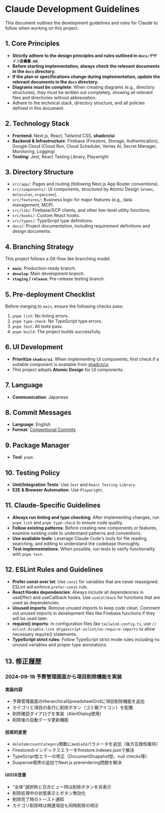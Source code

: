# Claude Development Guidelines

This document outlines the development guidelines and rules for Claude to follow when working on this project.

## 1. Core Principles

- **Strictly adhere to the design principles and rules outlined in `docs/デザイン定義書.md`.**
- **Before starting implementation, always check the relevant documents in the `docs` directory.**
- **If the plan or specifications change during implementation, update the relevant documents in the `docs` directory.**
- **Diagrams must be complete**: When creating diagrams (e.g., directory structures), they must be written out completely, showing all relevant files and directories without abbreviation.
- Adhere to the technical stack, directory structure, and all policies defined in this document.

## 2. Technology Stack

- **Frontend**: Next.js, React, Tailwind CSS, **shadcn/ui**
- **Backend & Infrastructure**: Firebase (Firestore, Storage, Authentication), Google Cloud (Cloud Run, Cloud Scheduler, Vertex AI, Secret Manager, Monitoring, Logging)
- **Testing**: Jest, React Testing Library, Playwright

## 3. Directory Structure

- `src/app/`: Pages and routing (following Next.js App Router conventions).
- `src/components/`: UI components, structured by Atomic Design (`atoms`, `molecules`, `organisms`).
- `src/features/`: Business logic for major features (e.g., data management, MCP).
- `src/lib/`: Firebase/GCP clients, and other low-level utility functions.
- `src/hooks/`: Custom React hooks.
- `src/types/`: TypeScript type definitions.
- `docs/`: Project documentation, including requirement definitions and design documents.

## 4. Branching Strategy

This project follows a Git-flow like branching model.

- **`main`**: Production-ready branch.
- **`develop`**: Main development branch.
- **`staging` / `release`**: Pre-release testing branch.

## 5. Pre-deployment Checklist

Before merging to `main`, ensure the following checks pass:

1.  `pnpm lint`: No linting errors.
2.  `pnpm type-check`: No TypeScript type errors.
3.  `pnpm test`: All tests pass.
4.  `pnpm build`: The project builds successfully.

## 6. UI Development

- **Prioritize `shadcn/ui`**: When implementing UI components, first check if a suitable component is available from [shadcn/ui](https://ui.shadcn.com/).
- This project adopts **Atomic Design** for UI components.

## 7. Language

- **Communication**: Japanese

## 8. Commit Messages

- **Language**: English
- **Format**: [Conventional Commits](https://www.conventionalcommits.org/)

## 9. Package Manager

- **Tool**: `pnpm`

## 10. Testing Policy

- **Unit/Integration Tests**: Use `Jest` and `React Testing Library`.
- **E2E & Browser Automation**: Use `Playwright`.

## 11. Claude-Specific Guidelines

- **Always run linting and type checking**: After implementing changes, run `pnpm lint` and `pnpm type-check` to ensure code quality.
- **Follow existing patterns**: Before creating new components or features, examine existing code to understand patterns and conventions.
- **Use available tools**: Leverage Claude Code's tools for file reading, searching, and editing to understand the codebase thoroughly.
- **Test implementations**: When possible, run tests to verify functionality with `pnpm test`.

## 12. ESLint Rules and Guidelines

- **Prefer const over let**: Use `const` for variables that are never reassigned. ESLint will enforce `prefer-const` rule.
- **React Hooks dependencies**: Always include all dependencies in useEffect and useCallback hooks. Use `useCallback` for functions that are used as dependencies.
- **Unused imports**: Remove unused imports to keep code clean. Comment out unused imports in development files like Firebase functions if they will be used later.
- **require() imports**: In configuration files like `tailwind.config.ts`, use `// eslint-disable-line @typescript-eslint/no-require-imports` to allow necessary require() statements.
- **TypeScript strict rules**: Follow TypeScript strict mode rules including no unused variables and proper type annotations.

## 13. 修正履歴

### 2024-09-18 予算管理画面から項目削除機能を実装

#### 実装内容
- 予算管理画面のHierarchicalSpreadsheetGridに項目削除機能を追加
- カテゴリと項目の各行に削除ボタン（ゴミ箱アイコン）を配置
- 削除確認ダイアログを実装（AlertDialog使用）
- 削除後の自動データ更新機能

#### 技術的変更
- `deleteAccountCategory`関数に`mediaId`パラメータを追加（後方互換性維持）
- Firestoreのインデックスエラーをfirestore.indexes.jsonで解決
- TypeScript型エラーの修正（DocumentSnapshot型、null checks等）
- Suspense境界の追加でNext.js prerendering問題を解決

#### UI/UX改善
- "全体"選択時と日次ビュー時は削除ボタンを非表示
- 削除処理中の状態表示とボタン無効化
- 削除完了時のトースト通知
- カテゴリ削除時は関連項目も同時削除の明示